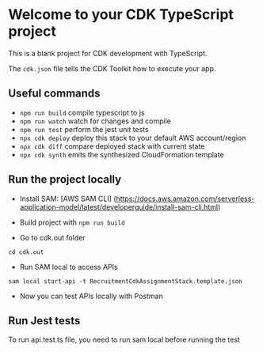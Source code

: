 # Welcome to your CDK TypeScript project

This is a blank project for CDK development with TypeScript.

The `cdk.json` file tells the CDK Toolkit how to execute your app.

## Useful commands

- `npm run build` compile typescript to js
- `npm run watch` watch for changes and compile
- `npm run test` perform the jest unit tests
- `npx cdk deploy` deploy this stack to your default AWS account/region
- `npx cdk diff` compare deployed stack with current state
- `npx cdk synth` emits the synthesized CloudFormation template

## Run the project locally

- Install SAM: [AWS SAM CLI] (https://docs.aws.amazon.com/serverless-application-model/latest/developerguide/install-sam-cli.html)

- Build project with `npm run build`
- Go to cdk.out folder

```
cd cdk.out
```

- Run SAM local to access APIs

```
sam local start-api -t RecruitmentCdkAssignmentStack.template.json
```

- Now you can test APIs locally with Postman

## Run Jest tests

To run api.test.ts file, you need to run sam local before running the test
